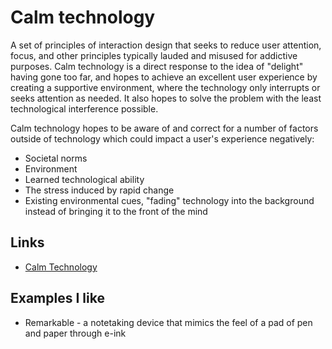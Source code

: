 # Calm technology
A set of principles of interaction design that seeks to reduce user attention, focus, and other principles typically lauded and misused for addictive purposes. Calm technology is a direct response to the idea of "delight" having gone too far, and hopes to achieve an excellent user experience by creating a supportive environment, where the technology only interrupts or seeks attention as needed. It also hopes to solve the problem with the least technological interference possible.

Calm technology hopes to be aware of and correct for a number of factors outside of technology which could impact a user's experience negatively:

- Societal norms
- Environment
- Learned technological ability
- The stress induced by rapid change
- Existing environmental cues, "fading" technology into the background instead of bringing it to the front of the mind

## Links
- [Calm Technology](https://calmtech.com/)

## Examples I like
- Remarkable - a notetaking device that mimics the feel of a pad of pen and paper through e-ink